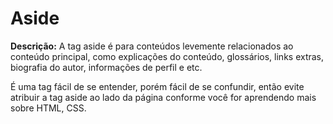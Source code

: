 # Aside

**Descrição:** A tag aside é para conteúdos levemente relacionados ao conteúdo principal, como explicações do conteúdo, glossários, links extras, biografia do autor, informações de perfil e etc.

É uma tag fácil de se entender, porém fácil de se confundir, então evite atribuir a tag aside ao lado da página conforme você for aprendendo mais sobre HTML, CSS.